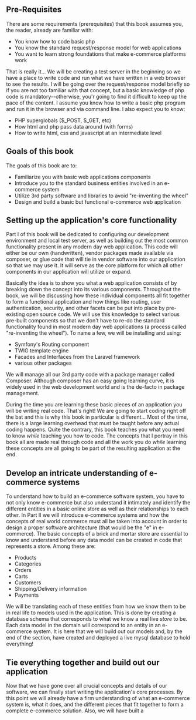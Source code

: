 ## Pre-Requisites

There are some requirements (prerequisites) that this book assumes you, the reader, already are familiar with:

* You know how to code basic php
* You know the standard request/response model for web applications
* You want to learn strong foundations that make e-commerce platforms work

That is really it... We will be creating a test server in the beginning so we have a place to write code and run what we have written in a web browser to see the results. I will be going over the request/response model briefly so if you are not too familiar with that concept, but a basic knowledge of php code is mandatory--otherwise, you'r going to find it difficult to keep up the pace of the content. I assume you know how to write a basic php program and run it in the browser and via command line. I also expect you to know:

* PHP superglobals ($_POST, $_GET, etc)
* How html and php pass data around (with forms)
* How to write html, css and javascript at an intermediate level

## Goals of this book

The goals of this book are to:

* Familiarize you with basic web applications components
* Introduce you to the standard business entities involved in an e-commerce system
* Utilize 3rd party software and libraries to avoid "re-inventing the wheel"
* Design and build a basic but functional e-commerce web application

## Setting up the application's core functionality

Part I of this book will be dedicated to configuring our development environment and local test server, as well as building out the most common functionality present in any modern day web application. This code will either be our own (handwritten), vendor packages made available via composer, or glue code that will tie in vendor software into our application so that we may use it. It will serve as the core platform for which all other components in our application will utilize or expand.

Basically the idea is to show you what a web application consists of by breaking down the concept into its various components. Throughout the book, we will be discussing how these individual components all fit together to form a functional application and how things like routing, user authentication, security, and other facets can be put into place by pre-existing open source code. We will use this knowledge to select various pre-built components so that we don't have to re-do the standard functionality found in most modern day web applications (a process called "re-inventing the wheel"). To name a few, we will be installing and using:

* Symfony's Routing component
* TWIG template engine 
* Facades and Interfaces from the Laravel framework
* various other packages

We will manage all our 3rd party code with a package manager called Composer. Although composer has an easy going learning curve, it is widely used in the web development world and is the de-facto in package management. 

During the time you are learning these basic pieces of an application you will be writing real code. That's right! We are going to start coding right off the bat and this is why this book in particular is different... Most of the time, there is a large learning overhead that must be taught before any actual coding happens. Quite the contrary, this book teaches you what you need to know _while_ teaching you how to code. The concepts that I portray in this book all are made real through code and all the work you do _while_ learning these concepts are all going to be part of the resulting application at the end.

## Develop an intricate understanding of e-commerce systems

To understand how to build an e-commerce software system, you have to not only know e-commerce but also understand it intimately and identify the different entities in a basic online store as well as their relationships to each other. In Part II we will introduce e-commerce systems and how the concepts of real world commerce must all be taken into account in order to design a proper software architecture (that would be the "e" in e-commerce). The basic concepts of a brick and mortar store are essential to know and understand before any data model can be created in code that represents a store. Among these are:

* Products
* Categories
* Orders
* Carts
* Customers
* Shipping/Delivery information
* Payments

We will be translating each of these entities from how we know them to be in real life to models used in the application. This is done by creating a database schema that corresponds to what we know a real live _store_ to be. Each data model in the domain will correspond to an entity in an e-commerce system. It is here that we will build out our models and, by the end of the section, have created and deployed a live mysql database to hold everything!
 
## Tie everything together and build out our application

Now that we have gone over all crucial concepts and details of our software, we can finally start writing the application's core processes. By this point we will already have a firm understanding of what an e-commerce system is, what it does, and the different pieces that fit together to form a complete e-commerce solution. Also, we will have built a